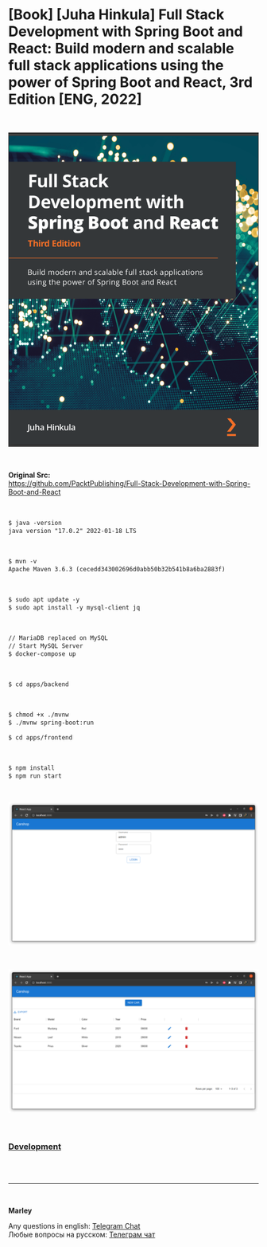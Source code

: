 # [Book] [Juha Hinkula] Full Stack Development with Spring Boot and React: Build modern and scalable full stack applications using the power of Spring Boot and React, 3rd Edition [ENG, 2022]

<br/>

![Full Stack Development with Spring Boot and React](/img/Full-Stack-Development-with-Spring-Boot.png 'Full Stack Development with Spring Boot and React')

<br/>

**Original Src:**  
https://github.com/PacktPublishing/Full-Stack-Development-with-Spring-Boot-and-React


<br/>

```
$ java -version
java version "17.0.2" 2022-01-18 LTS
```

<br/>


```
$ mvn -v
Apache Maven 3.6.3 (cecedd343002696d0abb50b32b541b8a6ba2883f)
```

<br/>

```
$ sudo apt update -y
$ sudo apt install -y mysql-client jq
```

<br/>

```
// MariaDB replaced on MySQL
// Start MySQL Server
$ docker-compose up
```

<br/>


```
$ cd apps/backend
```

<br/>

```
$ chmod +x ./mvnw
$ ./mvnw spring-boot:run
```


```
$ cd apps/frontend
```

<br/>

```
$ npm install
$ npm run start
```

<br/>

![Application](/img/ch14-pic01.png?raw=true)


<br/>

![Application](/img/ch14-pic02.png?raw=true)


<br/>

### [Development](/docs/00-Development.md)

<br/><br/>

---

<br/>

**Marley**

Any questions in english: <a href="https://javadev.org/chat/">Telegram Chat</a>  
Любые вопросы на русском: <a href="https://javadev.ru/chat/">Телеграм чат</a>